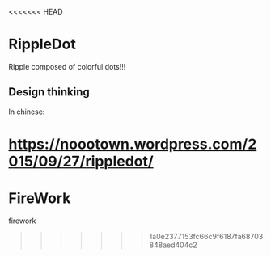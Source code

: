 <<<<<<< HEAD
# RippleDot
Ripple composed of colorful dots!!!

Design thinking
-------------------------------------
In chinese:

https://noootown.wordpress.com/2015/09/27/rippledot/
=======
# FireWork
firework
>>>>>>> 1a0e2377153fc66c9f6187fa68703848aed404c2
